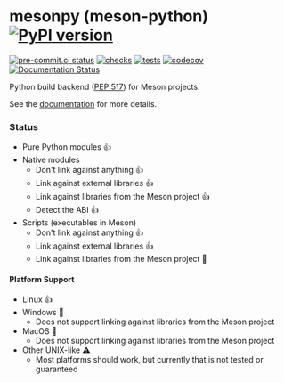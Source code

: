 # mesonpy (meson-python) [![PyPI version](https://badge.fury.io/py/meson-python.svg)](https://pypi.org/project/meson-python/)

[![pre-commit.ci status](https://results.pre-commit.ci/badge/github/FFY00/mesonpy/main.svg)](https://results.pre-commit.ci/latest/github/FFY00/mesonpy/main)
[![checks](https://github.com/FFY00/mesonpy/actions/workflows/checks.yml/badge.svg)](https://github.com/FFY00/mesonpy/actions/workflows/checks.yml)
[![tests](https://github.com/FFY00/mesonpy/actions/workflows/tests.yml/badge.svg)](https://github.com/FFY00/mesonpy/actions/workflows/tests.yml)
[![codecov](https://codecov.io/gh/FFY00/mesonpy/branch/main/graph/badge.svg?token=xcb2u2YvVk)](https://codecov.io/gh/FFY00/mesonpy)
[![Documentation Status](https://readthedocs.org/projects/meson-python/badge/?version=latest)](https://meson-python.readthedocs.io/en/latest/?badge=latest)

Python build backend ([PEP 517](https://www.python.org/dev/peps/pep-0517/)) for Meson projects.

See the [documentation](https://meson-python.readthedocs.io/en/stable/) for more details.

### Status

- Pure Python modules :+1:
- Native modules
  - Don't link against anything :+1:
  - Link against external libraries :+1:
  - Link against libraries from the Meson project :+1:
  - Detect the ABI :+1:
- Scripts (executables in Meson)
  - Don't link against anything :+1:
  - Link against external libraries :+1:
  - Link against libraries from the Meson project :hammer:

#### Platform Support

- Linux :+1:
- Windows :hammer:
  - Does not support linking against libraries from the Meson project
- MacOS :hammer:
  - Does not support linking against libraries from the Meson project
- Other UNIX-like :warning:
  - Most platforms should work, but currently that is not tested or guaranteed
